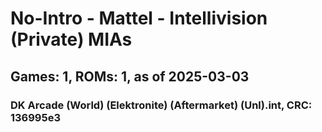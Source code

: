 # No-Intro - Mattel - Intellivision (Private) MIAs
## Games: 1, ROMs: 1, as of 2025-03-03

### DK Arcade (World) (Elektronite) (Aftermarket) (Unl).int, CRC: 136995e3
